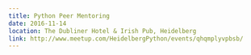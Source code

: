 ```yaml
---
title: Python Peer Mentoring
date: 2016-11-14
location: The Dubliner Hotel & Irish Pub, Heidelberg
link: http://www.meetup.com/HeidelbergPython/events/qhqmplyvpbsb/
---
```

